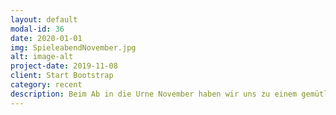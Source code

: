 ```yaml
---
layout: default
modal-id: 36
date: 2020-01-01
img: SpieleabendNovember.jpg
alt: image-alt
project-date: 2019-11-08
client: Start Bootstrap
category: recent
description: Beim Ab in die Urne November haben wir uns zu einem gemütlichen Spieleabend getroffen. Es wude gewürfelt, gekreuzt, gequatscht und entspannt. Ein guter Abend! 
---
```

